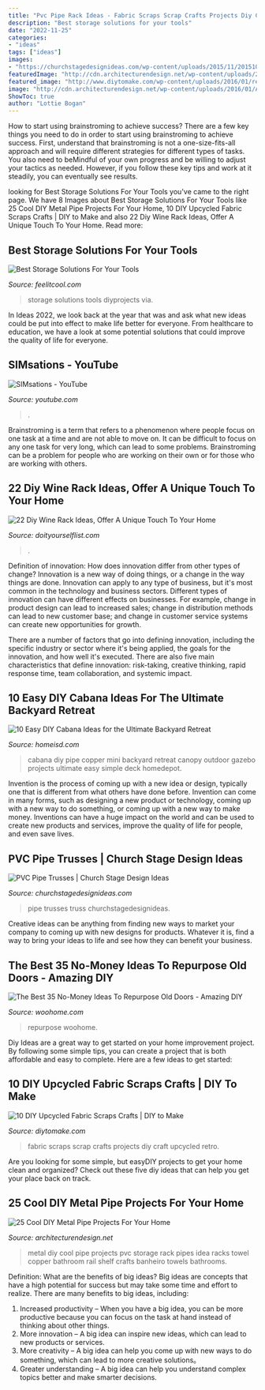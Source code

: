 ```yaml
---
title: "Pvc Pipe Rack Ideas - Fabric Scraps Scrap Crafts Projects Diy Craft Upcycled Retro"
description: "Best storage solutions for your tools"
date: "2022-11-25"
categories:
- "ideas"
tags: ["ideas"]
images:
- "https://churchstagedesignideas.com/wp-content/uploads/2015/11/20151020_114822-e1447184122110-450x800.jpg"
featuredImage: "http://cdn.architecturendesign.net/wp-content/uploads/2016/01/AD-Cool-DIY-Metal-Projects-For-Your-Home-11.jpg"
featured_image: "http://www.diytomake.com/wp-content/uploads/2016/01/retro-fabric-scraps.jpg"
image: "http://cdn.architecturendesign.net/wp-content/uploads/2016/01/AD-Cool-DIY-Metal-Projects-For-Your-Home-11.jpg"
ShowToc: true
author: "Lottie Bogan"
---
```



How to start using brainstroming to achieve success?
There are a few key things you need to do in order to start using brainstroming to achieve success. First, understand that brainstroming is not a one-size-fits-all approach and will require different strategies for different types of tasks. You also need to beMindful of your own progress and be willing to adjust your tactics as needed. However, if you follow these key tips and work at it steadily, you can eventually see results.

	

		
looking for Best Storage Solutions For Your Tools you've came to the right page. We have 8 Images about Best Storage Solutions For Your Tools like 25 Cool DIY Metal Pipe Projects For Your Home, 10 DIY Upcycled Fabric Scraps Crafts | DIY to Make and also 22 Diy Wine Rack Ideas, Offer A Unique Touch To Your Home. Read more:
		
    
## Best Storage Solutions For Your Tools

<img loading=lazy src="http://feelitcool.com/wp-content/uploads/2017/06/best-storage-solutions-for-your-tools3.jpg" onerror="this.onerror=null;this.src='https://tse1.mm.bing.net/th?id=OIP.LSh0Nc4XpXBWkQ2LDe0LcgHaNJ&amp;pid=15.1';" alt="Best Storage Solutions For Your Tools">

_Source: feelitcool.com_

>storage solutions tools diyprojects via. 

	

In Ideas 2022, we look back at the year that was and ask what new ideas could be put into effect to make life better for everyone. From healthcare to education, we have a look at some potential solutions that could improve the quality of life for everyone.

    
## SIMsations - YouTube

<img loading=lazy src="https://i.ytimg.com/vi/JAsAiO1scq8/hqdefault.jpg" onerror="this.onerror=null;this.src='https://tse3.mm.bing.net/th?id=OIP.vx8JZuXjIfCrl_lLpcqMWwHaFj&amp;pid=15.1';" alt="SIMsations - YouTube">

_Source: youtube.com_

>. 

	

Brainstroming is a term that refers to a phenomenon where people focus on one task at a time and are not able to move on. It can be difficult to focus on any one task for very long, which can lead to some problems. Brainstroming can be a problem for people who are working on their own or for those who are working with others.

    
## 22 Diy Wine Rack Ideas, Offer A Unique Touch To Your Home

<img loading=lazy src="https://doityourselflist.com/wp-content/uploads/2016/10/DIY-Wine-Rack-Ideas-8-683x1024.jpg" onerror="this.onerror=null;this.src='https://tse4.mm.bing.net/th?id=OIP.oRpL6F9iYNJShXv7OY5f_gHaLG&amp;pid=15.1';" alt="22 Diy Wine Rack Ideas, Offer A Unique Touch To Your Home">

_Source: doityourselflist.com_

>. 

	

Definition of innovation: How does innovation differ from other types of change?
Innovation is a new way of doing things, or a change in the way things are done. Innovation can apply to any type of business, but it's most common in the technology and business sectors.
Different types of innovation can have different effects on businesses. For example, change in product design can lead to increased sales; change in distribution methods can lead to new customer base; and change in customer service systems can create new opportunities for growth.

There are a number of factors that go into defining innovation, including the specific industry or sector where it's being applied, the goals for the innovation, and how well it's executed. There are also five main characteristics that define innovation: risk-taking, creative thinking, rapid response time, team collaboration, and systemic impact.

    
## 10 Easy DIY Cabana Ideas For The Ultimate Backyard Retreat

<img loading=lazy src="https://homeisd.com/wp-content/uploads/2019/02/diy-cabana-idea-13.jpg" onerror="this.onerror=null;this.src='https://tse3.mm.bing.net/th?id=OIP.U5E4looFY4zJ4s5fpC7xsgHaLH&amp;pid=15.1';" alt="10 Easy DIY Cabana Ideas for the Ultimate Backyard Retreat">

_Source: homeisd.com_

>cabana diy pipe copper mini backyard retreat canopy outdoor gazebo projects ultimate easy simple deck homedepot. 

	

Invention is the process of coming up with a new idea or design, typically one that is different from what others have done before. Invention can come in many forms, such as designing a new product or technology, coming up with a new way to do something, or coming up with a new way to make money. Inventions can have a huge impact on the world and can be used to create new products and services, improve the quality of life for people, and even save lives.

    
## PVC Pipe Trusses | Church Stage Design Ideas

<img loading=lazy src="https://churchstagedesignideas.com/wp-content/uploads/2015/11/20151020_114822-e1447184122110-450x800.jpg" onerror="this.onerror=null;this.src='https://tse4.mm.bing.net/th?id=OIP.QpLreaJmdVITrQ6qM_esqgHaEK&amp;pid=15.1';" alt="PVC Pipe Trusses | Church Stage Design Ideas">

_Source: churchstagedesignideas.com_

>pipe trusses truss churchstagedesignideas. 

	

Creative ideas can be anything from finding new ways to market your company to coming up with new designs for products. Whatever it is, find a way to bring your ideas to life and see how they can benefit your business.

    
## The Best 35 No-Money Ideas To Repurpose Old Doors - Amazing DIY

<img loading=lazy src="https://www.woohome.com/wp-content/uploads/2016/05/09-Upcycled-Vintage-Door-Beverage-Bar-Station-woohome.jpg" onerror="this.onerror=null;this.src='https://tse3.mm.bing.net/th?id=OIP.0qj6OJGVpLdZBjQLLs1O2QHaR9&amp;pid=15.1';" alt="The Best 35 No-Money Ideas To Repurpose Old Doors - Amazing DIY">

_Source: woohome.com_

>repurpose woohome. 

	

Diy Ideas are a great way to get started on your home improvement project. By following some simple tips, you can create a project that is both affordable and easy to complete. Here are a few ideas to get started: 

    
## 10 DIY Upcycled Fabric Scraps Crafts | DIY To Make

<img loading=lazy src="http://www.diytomake.com/wp-content/uploads/2016/01/retro-fabric-scraps.jpg" onerror="this.onerror=null;this.src='https://tse3.mm.bing.net/th?id=OIP.ZtfHDs8162qz3v9G0oqC5QHaJ3&amp;pid=15.1';" alt="10 DIY Upcycled Fabric Scraps Crafts | DIY to Make">

_Source: diytomake.com_

>fabric scraps scrap crafts projects diy craft upcycled retro. 

	

Are you looking for some simple, but easyDIY projects to get your home clean and organized? Check out these five diy ideas that can help you get your place back on track.

    
## 25 Cool DIY Metal Pipe Projects For Your Home

<img loading=lazy src="http://cdn.architecturendesign.net/wp-content/uploads/2016/01/AD-Cool-DIY-Metal-Projects-For-Your-Home-11.jpg" onerror="this.onerror=null;this.src='https://tse1.mm.bing.net/th?id=OIP.kcuFsrloQ9ycaOCnldEwtQHaLH&amp;pid=15.1';" alt="25 Cool DIY Metal Pipe Projects For Your Home">

_Source: architecturendesign.net_

>metal diy cool pipe projects pvc storage rack pipes idea racks towel copper bathroom rail shelf crafts banheiro towels bathrooms. 

	

Definition: What are the benefits of big ideas?
Big ideas are concepts that have a high potential for success but may take some time and effort to realize. There are many benefits to big ideas, including: 
1. Increased productivity – When you have a big idea, you can be more productive because you can focus on the task at hand instead of thinking about other things. 
2. More innovation – A big idea can inspire new ideas, which can lead to new products or services. 
3. More creativity – A big idea can help you come up with new ways to do something, which can lead to more creative solutions。 
4. Greater understanding – A big idea can help you understand complex topics better and make smarter decisions.

